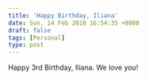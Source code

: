 ```yaml
---
title: 'Happy Birthday, Iliana'
date: Sun, 14 Feb 2010 16:54:35 +0000
draft: false
tags: [Personal]
type: post
---
```


Happy 3rd Birthday, Iliana. We love you!